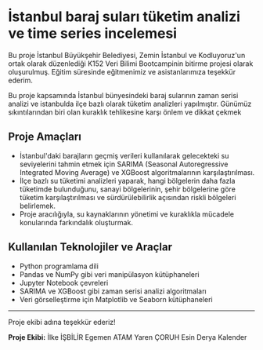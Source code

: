 # İstanbul baraj suları tüketim analizi ve time series incelemesi

Bu proje İstanbul Büyükşehir Belediyesi, Zemin İstanbul ve Kodluyoruz'un ortak olarak düzenlediği K152 Veri Bilimi Bootcampinin bitirme projesi olarak oluşurulmuş. Eğitim süresinde eğitmenimiz ve asistanlarımıza teşekkür ederim.

Bu proje kapsamında İstanbul bünyesindeki baraj sularının zaman serisi analizi ve istanbulda ilçe bazlı olarak tüketim analizleri yapılmıştır. Günümüz sıkıntılarından biri olan kuraklık tehlikesine karşı önlem ve dikkat çekmek 

## Proje Amaçları

- İstanbul'daki barajların geçmiş verileri kullanılarak gelecekteki su seviyelerini tahmin etmek için SARIMA (Seasonal Autoregressive Integrated Moving Average) ve XGBoost algoritmalarının karşılaştırılması.
- İlçe bazlı su tüketimi analizleri yaparak, hangi bölgelerin daha fazla tüketimde bulunduğunu, sanayi bölgelerinin, şehir bölgelerine göre tüketim karşılaştırılması ve sürdürülebilirlik açısından riskli bölgeleri belirlemek.
- Proje aracılığıyla, su kaynaklarının yönetimi ve kuraklıkla mücadele konularında farkındalık oluşturmak.

## Kullanılan Teknolojiler ve Araçlar

- Python programlama dili
- Pandas ve NumPy gibi veri manipülasyon kütüphaneleri
- Jupyter Notebook çevreleri
- SARIMA ve XGBoost gibi zaman serisi analizi algoritmaları
- Veri görselleştirme için Matplotlib ve Seaborn kütüphaneleri

---

Proje ekibi adına teşekkür ederiz!

**Proje Ekibi:** 
İlke İŞBİLİR
Egemen ATAM
Yaren ÇORUH
Esin Derya Kalender

